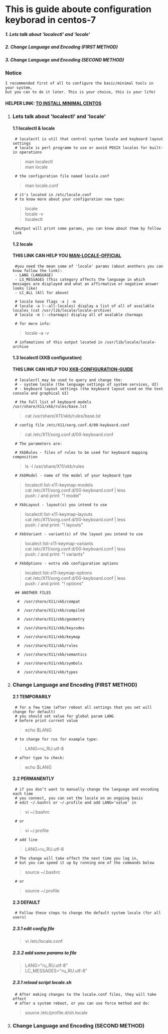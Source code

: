 # This is guide aboute configuration keyborad in centos-7
##### 1. Lets talk about 'localectl' and 'locale'  
##### 2. Change Language and Encoding (FIRST METHOD)  
##### 3. Change Language and Encoding (SECOND METHOD)  


### Notice
	I recommended first of all to configure the basic/minimal tools in your system,  
	but you can to do it later. This is your choice, this is your life)  



#### HELPER LINK: [TO INSTALL MINIMAL CENTOS](../minimal/ "FOLLOW THIS LINK TO MINIMAL")  


1. ### Lets talk about 'localectl' and 'locale'  

	#### 1.1 localectl & locale  

		# localectl is util that control system locale and keyboard layout settings  
		# locale is perl programm to use or avoid POSIX locales for built-in operations  

	> man localectl  
	> man locale  

		# the configuration file named locale.conf  

	> man locale.conf  

		# it's located in /etc/locale.conf  
		# to know more about your configuration now type:  

	> locale  
	> locale -v  
	> localectl  

		#output will print some params, you can know about them by follow link  


	#### 1.2 locale

	#### THIS LINK CAN HELP YOU [MAN-LOCALE-OFFICIAL](https://jlk.fjfi.cvut.cz/arch/manpages/man/locale.1.en "man locale official")  

		#you need the mean some of 'locale' params (about anothers you can know follow the link):  
		- LANG (LANGUAGE)  
		- LS_MESSAGES (This category affects the language in which messages are displayed and what an affirmative or negative answer looks like)  
		- LC_ALL (All for above)  

		# locale have flags -a | -m  
		# locale -a (--all-locales) display a list of all of available locales (cat /usr/lib/locale/locale-archive)  
		# locale -m (--charmaps) display all of avalable charmaps 

		# for more info:  

	> locale -a -v  

		# infomations of this output located in /usr/lib/locale/locale-archive  

	#### 1.3 localectl  (XKB configuration)

	#### THIS LINK CAN HELP YOU [XKB-CONFIGURATION-GUIDE](https://www.x.org/releases/current/doc/xorg-docs/input/XKB-Config.html#Basic_Configuration  "XKB Configuration Guide")  

		# localectl may be used to query and change the:  
		# - system locale (the lenguage settings of system services, UI)  
		# - keyboard layout settings (the keyboard layout used on the text console and graphical UI)  

		# the full list of keyboard models /usr/share/X11/xkb/rules/base.lst

	> cat /usr/share/X11/xkb/rules/base.lst

		# config file /etc/X11/xorg.conf.d/00-keyboard.conf  
		
	> cat /etc/X11/xorg.conf.d/00-keyboard.conf  

		# The parameters are:

		# XkbRules - files of rules to be used for keyboard mapping composition  

	> ls -l /usr/share/X11/xkb/rules  

		# XkbModel - name of the model of your keyboard type  

	> localectl list-x11-keymap-models  
	> cat /etc/X11/xorg.conf.d/00-keyboard.conf  | less  
	> push: / and  print: "! model"  

		# XkbLayout - layout(s) you intend to use  

	> localectl list-x11-keymap-layouts  
	> cat /etc/X11/xorg.conf.d/00-keyboard.conf  | less    
	> push: / and  print: "! layouts"    
	
		# XkbVariant - variant(s) of the layout you intend to use  

	> localect list-x11-keymap-variants   
	> cat /etc/X11/xorg.conf.d/00-keyboard.conf  | less   
	> push: / and  print: "! variants"    

		# XkbOptions - extra xkb configuration options  

	> localect list-x11-keymap-options  
	> cat /etc/X11/xorg.conf.d/00-keyboard.conf  | less  
	> push: / and  print: "! options"  

		## ANOTHER FILES  

		 #	/usr/share/X11/xkb/compat  

		 #	/usr/share/X11/xkb/compiled  

		 #	/usr/share/X11/xkb/geometry  

		 #	/usr/share/X11/xkb/keycodes  

		 #	/usr/share/X11/xkb/keymap  

		 #	/usr/share/X11/xkb/rules  

		 #	/usr/share/X11/xkb/semantics  

		 #	/usr/share/X11/xkb/symbols  

		 #	/usr/share/X11/xkb/types  

2. ### Change Language and Encoding (FIRST METHOD)  
	#### 2.1 TEMPORARILY    
		# for a few time (after reboot all settings that you set will change for default)  
		# you should set value for global param LANG  
		# before print current value

	> echo $LANG

		# to change for rus for example type:  

	> LANG=ru_RU.utf-8  

		# after type to check:  

	> echo $LANG  

	#### 2.2 PERMANENTLY  
		# if you don’t want to manually change the language and encoding each time  
		# you connect, you can set the locale on an ongoing basis  
		# edit ~/.bashrc or ~/.profile and add LANG='value' in  

	> vi ~/.bashrc

		# or

	> vi ~/.profile  

		# add line  

	> LANG=ru_RU.utf-8  

		# The change will take effect the next time you log in,  
		# but you can speed it up by running one of the commands below  

	> source ~/.bashrc  

		# or  

	> source ~/.profile  

	#### 2.3 DEFAULT  
		# Follow these steps to change the default system locale (for all users)  
		
	##### 2.3.1 edit config file

	> vi /etc/locale.conf  

	##### 2.3.2 add some params to file    

	> LANG="ru_RU.utf-8"  
	> LC_MESSAGES="ru_RU.utf-8"

	##### 2.3.1 reload script locale.sh

		# After making changes to the locale.conf files, they will take effect  
		# after a system reboot, or you can use force method and do:  

	> source /etc/profile.d/sh.locale  

3. ### Change Language and Encoding (SECOND METHOD)  


